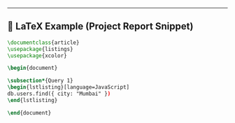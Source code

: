 
---

## 📖 LaTeX Example (Project Report Snippet)

```latex
\documentclass{article}
\usepackage{listings}
\usepackage{xcolor}

\begin{document}

\subsection*{Query 1}
\begin{lstlisting}[language=JavaScript]
db.users.find({ city: "Mumbai" })
\end{lstlisting}

\end{document}
